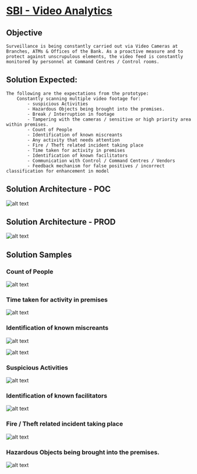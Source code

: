 # [SBI - Video Analytics](https://www.techgig.com/hackathon/video-analytics) 

## Objective
```
Surveillance is being constantly carried out via Video Cameras at Branches, ATMs & Offices of the Bank. As a proactive measure and to protect against unscrupulous elements, the video feed is constantly monitored by personnel at Command Centres / Control rooms.
```

## Solution Expected:
```
The following are the expectations from the prototype:
    Constantly scanning multiple video footage for:
        - suspicious Activities
        - Hazardous Objects being brought into the premises.
        - Break / Interruption in footage
        - Tampering with the cameras / sensitive or high priority area within premises.
        - Count of People
        - Identification of known miscreants
        - Any activity that needs attention
        - Fire / Theft related incident taking place
        - Time taken for activity in premises
        - Identification of known facilitators
        - Communication with Control / Command Centres / Vendors
        - Feedback mechanism for false positives / incorrect classification for enhancement in model
```
## Solution Architecture - POC

![alt text](./images/final_arch.png)

## Solution Architecture - PROD

![alt text](./Idea/images/arch.png)

## Solution Samples

### Count of People

![alt text](./images/people-counting.png)

### Time taken for activity in premises

![alt text](./images/people_tracking.png)

### Identification of known miscreants

![alt text](./images/miscreants.png)

![alt text](./images/miscreants1.png)

### Suspicious Activities
![alt text](./images/know_criminal_detection.png)

### Identification of known facilitators
![alt text](./images/known_facilitators.png)

### Fire / Theft related incident taking place
![alt text](./images/Fire.png)

### Hazardous Objects being brought into the premises.
![alt text](./images/Theft_weapon.png)


